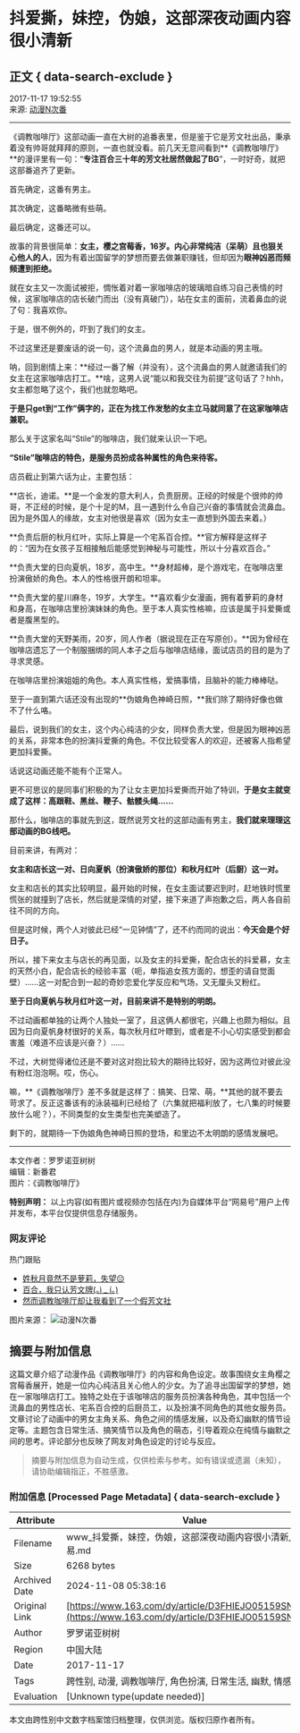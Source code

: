 # 抖爱撕，妹控，伪娘，这部深夜动画内容很小清新

## 正文 { data-search-exclude }


2017-11-17 19:52:55  
来源: [动漫N次番](https://www.163.com/dy/media/T1468931495662.html)  

---

《调教咖啡厅》这部动画一直在大树的追番表里，但是鉴于它是芳文社出品，秉承着没有帅哥就拜拜的原则，一直也就没看。前几天无意间看到**《调教咖啡厅》**的漫评里有一句：“**专注百合三十年的芳文社居然做起了BG**”，一时好奇，就把这部番追齐了更新。

首先确定，这番有男主。

其次确定，这番略微有些萌。

最后确定，这番还可以。

故事的背景很简单：**女主，樱之宫莓香，16岁。内心非常纯洁（呆萌）且也狠关心他人的人**，因为有着出国留学的梦想而要去做兼职赚钱，但却因为**眼神凶恶而频频遭到拒绝。**

就在女主又一次面试被拒，惆怅着对着一家咖啡店的玻璃暗自练习自己表情的时候，这家咖啡店的店长破门而出（没有真破门），站在女主的面前，流着鼻血的说了句：我喜欢你。

于是，很不例外的，吓到了我们的女主。

不过这里还是要废话的说一句，这个流鼻血的男人，就是本动画的男主哦。

呐，回到剧情上来：**经过一番了解（并没有），这个流鼻血的男人就邀请我们的女主在这家咖啡店打工。**啥，这男人说“能以和我交往为前提”这句话了？hhh，女主都忽略了这个，我们也就忽略吧。

**于是只get到“工作”俩字的，正在为找工作发愁的女主立马就同意了在这家咖啡店兼职。**

那么关于这家名叫“Stile”的咖啡店，我们就来认识一下吧。

**“Stile”咖啡店的特色，是服务员扮成各种属性的角色来待客。**

店员截止到第六话为止，主要包括：

**店长，迪诺。**是一个金发的意大利人，负责厨房。正经的时候是个很帅的帅哥，不正经的时候，是个十足的M，且一遇到什么令自己兴奋的事情就会流鼻血。因为是外国人的缘故，女主对他很是喜欢（因为女主一直想到外国去来着。）

**负责后厨的秋月红叶，实际上算是一个宅系百合控。**官方解释是这样子的：“因为在女孩子互相接触后能感觉到神秘与可能性，所以十分喜欢百合。”

**负责大堂的日向夏帆，18岁，高中生。**身材超棒，是个游戏宅，在咖啡店里扮演傲娇的角色。本人的性格很开朗和坦率。

**负责大堂的星川麻冬，19岁，大学生。**喜欢看少女漫画，拥有着萝莉的身材和身高，在咖啡店里扮演妹妹的角色。至于本人真实性格嘛，应该是属于抖爱撕或者是腹黑型的。

**负责大堂的天野美雨，20岁，同人作者（据说现在正在写原创）。**因为曾经在咖啡店遗忘了一个制服捆绑的同人本子之后与咖啡店结缘，面试店员的目的是为了寻求灵感。

在咖啡店里扮演姐姐的角色。本人真实性格，爱搞事情，且脑补的能力棒棒哒。

至于一直到第六话还没有出现的**伪娘角色神崎日照，**我们除了期待好像也做不了什么咯。

最后，说到我们的女主，这个内心纯洁的少女，同样负责大堂，但是因为眼神凶恶的关系，非常本色的扮演抖爱撕的角色。不仅比较受客人的欢迎，还被客人指希望更加抖爱撕。

话说这动画还能不能有个正常人。

更不可思议的是同事们积极的为了让女主更加抖爱撕而开始了特训，**于是女主就变成了这样：高跟鞋、黑丝、鞭子、骷髅头绳……**

那什么，咖啡店的事就先到这，既然说芳文社的这部动画有男主，**我们就来理理这部动画的BG线吧。**

目前来讲，有两对：

**女主和店长这一对、日向夏帆（扮演傲娇的那位）和秋月红叶（后厨）这一对。**

女主和店长的其实比较明显，最开始的时候，在女主面试要迟到时，赶地铁时慌里慌张的就撞到了店长，然后就是深情的对望，接下来道了声抱歉之后，两人各自前往不同的方向。

但是这时候，两个人对彼此已经“一见钟情”了，还不约而同的说出：**今天会是个好日子。**

所以，接下来女主与店长的再见面，以及女主的抖爱撕，配合店长的抖爱慕，女主的天然小白，配合店长的经验丰富（呃，单指追女孩方面的，想歪的请自觉面壁）……这一对配合到一起的奇妙恋爱化学反应和气场，又无厘头又粉红。

**至于日向夏帆与秋月红叶这一对，目前来讲不是特别的明朗。**

不过动画都单独的让两个人独处一室了，且这俩人都很宅，兴趣上也颇为相似。且因为日向夏帆身材很好的关系，每次秋月红叶瞟到，或者是不小心切实感受到都会害羞（难道不应该是兴奋？）……

不过，大树觉得诸位还是不要对这对抱比较大的期待比较好，因为这两位对彼此没有粉红泡泡啊。哎，伤心。

嘛，**《调教咖啡厅》差不多就是这样了：搞笑、日常、萌，**其他的就不要去苛求了。反正这番该有的泳装福利已经给了（六集就把福利放了，七八集的时候要放什么呢？），不同类型的女生类型也完美塑造了。

剩下的，就期待一下伪娘角色神崎日照的登场，和里边不太明朗的感情发展吧。

---

本文作者：罗罗诺亚树树  
编辑：新番君  
图片：《调教咖啡厅》  

**特别声明：** 以上内容(如有图片或视频亦包括在内)为自媒体平台“网易号”用户上传并发布，本平台仅提供信息存储服务。  

### 网友评论

热门跟贴  

- [姓秋月竟然不是萝莉，失望😔](https://comment.tie.163.com/D3FHIEJO05159SNS.html)  
- [百合，我只认芳文牌(｡ì _ í｡)](https://comment.tie.163.com/D3FHIEJO05159SNS.html)  
- [然而调教咖啡厅却让我看到了一个假芳文社](https://comment.tie.163.com/D3FHIEJO05159SNS.html)  

图片来源：
![动漫N次番](https://static.ws.126.net/f2e/www/index2014/images/sprite_dw2.png)
<!-- tcd_original_link https://www.163.com/dy/article/D3FHIEJO05159SNS.html -->
## 摘要与附加信息

<!-- tcd_abstract -->
这篇文章介绍了动漫作品《调教咖啡厅》的内容和角色设定。故事围绕女主角樱之宫莓香展开，她是一位内心纯洁且关心他人的少女。为了追寻出国留学的梦想，她在一家咖啡店打工。独特之处在于该咖啡店的服务员扮演各种角色，其中包括一个流鼻血的男性店长、宅系百合控的后厨员工，以及扮演不同角色的其他女服务员。文章讨论了动画中的男女主角关系、角色之间的情感发展，以及奇幻幽默的情节设定等。主题包含日常生活、搞笑情节以及角色的萌态，引导着观众在纯情与幽默之间的思考。评论部分也反映了网友对角色设定的讨论与反应。
<!-- tcd_abstract_end -->

> 摘要与附加信息为自动生成，仅供检索与参考。如有错误或遗漏（未知），请协助编辑指正，不胜感激。

### 附加信息 [Processed Page Metadata] { data-search-exclude }

| Attribute       | Value                                  |
|-----------------|----------------------------------------|
| Filename        | www_抖爱撕，妹控，伪娘，这部深夜动画内容很小清新_-_网易.md                             |
| Size            | 6268 bytes                           |
| Archived Date   | 2024-11-08 05:38:16                             |
| Original Link   | [https://www.163.com/dy/article/D3FHIEJO05159SNS.html](https://www.163.com/dy/article/D3FHIEJO05159SNS.html)                       |
| Author          | 罗罗诺亚树树                               |
| Region          | 中国大陆                               |
| Date            | 2017-11-17                                 |
| Tags            | 跨性别, 动漫, 调教咖啡厅, 角色扮演, 日常生活, 幽默, 情感发展                                 |
| Evaluation            | [Unknown type(update needed)]                                 |
<!-- tcd_table_end -->

本文由跨性别中文数字档案馆归档整理，仅供浏览。版权归原作者所有。
